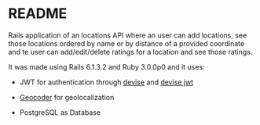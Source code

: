 # README

Rails application of an locations API where an user can add locations, see those locations ordered by name or by distance of a provided coordinate and  te user can add/edit/delete ratings for a location and see those ratings.

It was made using Rails 6.1.3.2 and Ruby 3.0.0p0 and it uses:

- JWT for authentication through [devise](https://github.com/heartcombo/devise) and [devise jwt](https://github.com/waiting-for-dev/devise-jwt)

- [Geocoder](https://github.com/alexreisner/geocoder) for geolocalization

- PostgreSQL as Database
